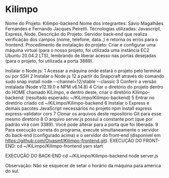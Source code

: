 # Kilimpo

Nome do Projeto: Kilimpo-backend
Nome dos integrantes: Sávio Magalhães Fernandes e Fernando Jacques Peiretti.
Técnologias utilizadas: Javascript, Express, Node.
Descrição do Projeto: Servidor back-end que realiza verificação dos campos (nome, telefone, data..) e retorna os erros para o frontend.
Procedimento de instalação do projeto:
Criar e configurar uma máquina virtual (para o nosso projeto, foi utilizada uma instância EC2 Ubuntu 20.04.2 LTS), lembrando de liberar acesso nas portas desejadas (para o projeto, foi utilizada a porta 3889).

Instalar o Node.js:
1 Acessar a máquina onde estará o projeto pelo terminal ou por SSH
2 Instalar o Node.js 12 a partir do Snapcraft através do comando
	sudo snap install node --channel=12/stable --classic
3 Conferir a versão instalada (Node v12.19.0 e NPM v6.14.8)
4 Criar o diretório do projeto dentro do HOME chamado KiLimpo, e dentro deste, criar o diretório Kilimpo-backend:
	(resultado esperado: ~/KiLimpo/Kilimpo-backend)
5 Entrar no diretório criado 
	cd ~/KiLimpo/Kilimpo-backend
6 Instalar o Express e demais pacotes JavaScript necessários no projeto
	npm install express express-validator cors
7 Clonar os arquivos deste repositório Git para esse mesmo diretório
8 O arquivo server.js possui a constante port (que por padrão virá com 3389). Você pode alterar para a porta que foi liberada.
9 Para execução correta do programa, execute simultaneamente o servidor do back-end (configurado acima) e o servidor do front-end (disponível em https://github.com/Oivasmf/Kilimpo-frontend.git).
  EXECUÇÃO DO FRONT-END:
	cd ~/KiLimpo/Kilimpo-frontend
	yarn start

  EXECUÇÃO DO BACK-END
	cd ~/KiLimpo/Kilimpo-backend
	node server.js

Observação: Não se esquecer de setar o horário da máquina para america do sul.
